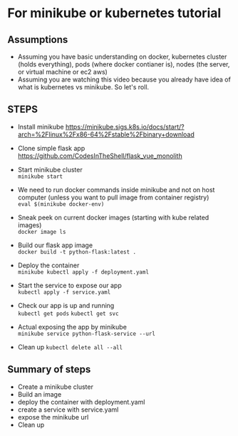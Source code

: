 


# For minikube or kubernetes tutorial

## Assumptions
- Assuming you have basic understanding on docker, kubernetes cluster (holds everything), pods (where docker contianer is), nodes (the server, or virtual machine or ec2 aws)
- Assuming you are watching this video because you already have idea of what is kubernetes vs minikube. So let's roll.


## STEPS

- Install minikube https://minikube.sigs.k8s.io/docs/start/?arch=%2Flinux%2Fx86-64%2Fstable%2Fbinary+download
- Clone simple flask app https://github.com/CodesInTheShell/flask_vue_monolith


- Start minikube cluster <br>
  `minikube start`

- We need to run docker commands inside minikube and not on host computer (unless you want to pull image from container registry)<br>
  `eval $(minikube docker-env)`

- Sneak peek on current docker images (starting with kube related images)<br>
`docker image ls`

- Build our flask app image<br>
`docker build -t python-flask:latest .`

- Deploy the container<br>
`minikube kubectl apply -f deployment.yaml`

- Start the service to expose our app<br>
`kubectl apply -f service.yaml`

- Check our app is up and running<br>
`kubectl get pods`
`kubectl get svc`

- Actual exposing the app by minikube<br>
`minikube service python-flask-service --url`

- Clean up
`kubectl delete all --all`


## Summary of steps
- Create a minikube cluster
- Build an image
- deploy the container with deployment.yaml
- create a service with service.yaml
- expose the minikube url
- Clean up
